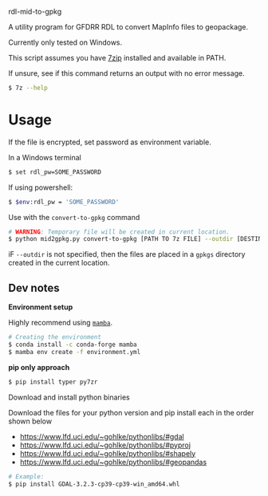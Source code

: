 rdl-mid-to-gpkg

A utility program for GFDRR RDL to convert MapInfo files to geopackage.

Currently only tested on Windows.

This script assumes you have [7zip](https://www.7-zip.org/download.html) installed and available in PATH.

If unsure, see if this command returns an output with no error message.

```bash
$ 7z --help
```

# Usage

If the file is encrypted, set password as environment variable.

In a Windows terminal

```bash
$ set rdl_pw=SOME_PASSWORD
```

If using powershell:

```bash
$ $env:rdl_pw = 'SOME_PASSWORD'
```

Use with the `convert-to-gpkg` command

```bash
# WARNING: Temporary file will be created in current location.
$ python mid2gpkg.py convert-to-gpkg [PATH TO 7z FILE] --outdir [DESTINATION FOLDER]
```

iF `--outdir` is not specified, then the files are placed in a `gpkgs` directory created in the
current location.


## Dev notes

**Environment setup**

Highly recommend using [`mamba`](https://mamba.readthedocs.io/en/latest/).

```bash
# Creating the environment
$ conda install -c conda-forge mamba
$ mamba env create -f environment.yml
```


**pip only approach**

```bash
$ pip install typer py7zr
```

Download and install python binaries

Download the files for your python version and pip install each in the order shown below

* https://www.lfd.uci.edu/~gohlke/pythonlibs/#gdal
* https://www.lfd.uci.edu/~gohlke/pythonlibs/#pyproj
* https://www.lfd.uci.edu/~gohlke/pythonlibs/#shapely
* https://www.lfd.uci.edu/~gohlke/pythonlibs/#geopandas

```bash
# Example:
$ pip install GDAL-3.2.3-cp39-cp39-win_amd64.whl
```
